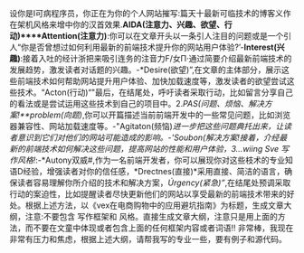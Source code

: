 设你是I可病程序员，你正在为你的个人网站摧写:篇天十最新可临技术的博客义作在架机风格来增中你的汉首效果.**AIDA(注意力、兴趣、欲望、行动)****Attention(注意力)**:你可以在文章开头以一条引人注目的问题或是一个引人“你是否曾想过如何利用最新的前端技术提升你的网站用户体验?’-**Interest(兴趣)**:接着入吐的经计浙把来吸引连务的注音力F/女П·通过简要介绍最新前端技术的发展趋势，激发读者对话题的兴趣。-*Desire(欲望)”,在文章的主体部分，展示这些前端技术如何帮助网站提升用户体验、加快加载速度等，激发读者的欲望尝试这些技术。“Acton(行动)“"最后，在结尾处，呼吁读者采取行动，比如留言分享自己的看法或是尝试运用这些技术到自己的项目中。2.*PAS(问题、烦恼、解决方案!**problem(向题)*,你可以开篇描述当前前端开发中的一些常见问题，比如浏览器兼容性、网站加载速度等。-"Agitaton(频恼)*进一步把这些问题典托出来，让读者意识到它们对他们的网站可能造成的影响。-'Soubon(解决方案!*接着，介经最新的前端技术如何解决这些问题，提高网站的性能和用户体验，3*…wiing Sve 写作风格!*:-*Autony双威#,作为一名前端开发者，你可以展现你对这些枝术的专业知语D经验，增强读者对你的信任感，*Drectnes(直接)*采用直接、简洁的语言，确保读者容易理解你所介绍的技术和解决方案，*Úrgency(紧急)”*,在结尾处预调采取行动的案迫性，比如提醒读者尽快更新他们的网站以享受最新的前端技术带来的好处。根据上述方法，以《vex在电商购物中的应用避坑指南》为标题，生成文章大纲，注意:不要包含 写作框架和 风格。直接生成文章大纲，注意只是用上面的方法，而不要在文童中体现或者包含上面的任何框架内容或者词语!!
非常棒，我现在非常有压力和焦虑，根据上述大纲，请帮我写的专业一些，要有例子和源代码。